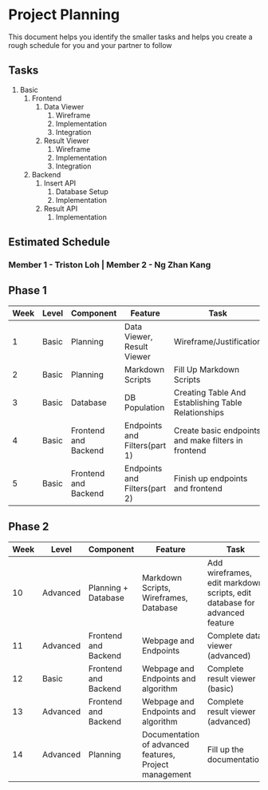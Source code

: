 # Project Planning

This document helps you identify the smaller tasks and helps you create a rough schedule for you and your partner to follow

## Tasks

1. Basic
    1. Frontend
        1. Data Viewer
            1. Wireframe
            2. Implementation
            3. Integration
        2. Result Viewer
            1. Wireframe
            2. Implementation
            3. Integration
    2. Backend
        1. Insert API
            1. Database Setup
            2. Implementation
        2. Result API
            1. Implementation

## Estimated Schedule

### Member 1 - Triston Loh | Member 2 - Ng Zhan Kang

## Phase 1
| Week | Level | Component | Feature       | Task  |  Responsibility  |
| ---- | ----- | --------- | ------------- | -------------- |-----------|
| 1    | Basic | Planning | Data Viewer, Result Viewer | Wireframe/Justification | Both |
| 2    | Basic | Planning | Markdown Scripts | Fill Up Markdown Scripts | Both |
| 3    | Basic | Database | DB Population | Creating Table And Establishing Table Relationships | Both |
| 4    | Basic | Frontend and Backend | Endpoints and Filters(part 1) | Create basic endpoints and make filters in frontend | Both |
| 5    | Basic | Frontend and Backend | Endpoints and Filters(part 2) | Finish up endpoints and frontend | Both |

## Phase 2
| Week | Level | Component | Feature       | Task  |  Responsibility  |
| ---- | ----- | --------- | ------------- | -------------- |-----------|
| 10   | Advanced | Planning + Database | Markdown Scripts, Wireframes, Database | Add wireframes, edit markdown scripts, edit database for advanced feature | Both |
| 11   | Advanced | Frontend and Backend  | Webpage and Endpoints | Complete data viewer (advanced) | Both |
| 12   | Basic | Frontend and Backend  | Webpage and Endpoints and algorithm | Complete result viewer (basic)  | Both |
| 13   | Advanced | Frontend and Backend  | Webpage and Endpoints and algorithm | Complete result viewer (advanced) | Both |
| 14   | Advanced | Planning | Documentation of advanced features, Project management  | Fill up the documentation | Both |
